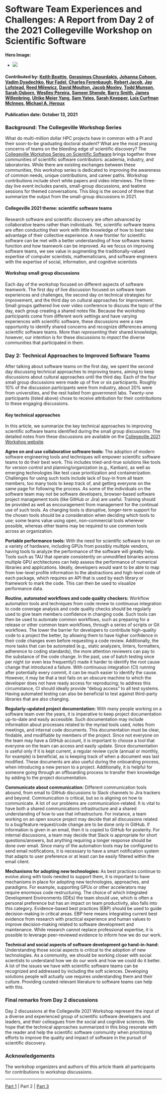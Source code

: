 # Software Team Experiences and Challenges: A Report from Day 2 of the 2021 Collegeville Workshop on Scientific Software


**Hero Image:**

 - <img src='https://github.com/betterscientificsoftware/bssw.io/raw/main/images/Blog_2109_Collegeville1.png' />
 <!-- same hero image? -->

#### Contributed by: [Keith Beattie](https://github.com/ksbeattie), [Gerasimos Chourdakis](https://github.com/MakisH), [Johanna Cohoon](https://github.com/jlcohoon), [Vadim Dyadechko](https://github.com/vdyadechko), [Nur Fadel](https://github.com/nuraiman), [Charles Ferenbaugh](https://github.com/cferenba), [Robert Jacob](https://github.com/rljacob), [Jay Lofstead](https://github.com/gflofst), [Reed Milewicz](https://github.com/rmmilewi), [David Moulton](https://github.com/jd-moulton), [Jacob Moxley](https://github.com/jmox0351), [Todd Munson](https://github.com/tmunson), [Sarah Osborn](https://github.com/osborn9), [Weslley Pereira](https://github.com/weslleyspereira), [Sameer Shende](https://github.com/sameershende), [Barry Smith](https://github.com/BarrySmith), [James Willenbring](https://github.com/jwillenbring), [Ulrike Meier Yang](https://github.com/ulrikeyang), [Sam Yates](https://github.com/halfflat), [Sarah Knepper](https://github.com/sknepper), [Lois Curfman McInnes](https://github.com/curfman), [Michael A. Heroux](https://github.com/maherou)

#### Publication date: October 13, 2021

### Background: The Collegeville Workshop Series
What do multi-million dollar HPC projects have in common with a PI and their soon-to-be graduating doctoral student? What are the most pressing concerns of teams on the bleeding edge of scientific discovery? The [Collegeville Workshop Series on Scientific Software](https://collegeville.github.io/CW21) brings together three communities of scientific software contributors: academia, industry, and laboratories.  While there are existing exchanges between these communities, this workshop series is dedicated to improving the awareness of common needs, unique contributions, and career paths. Workshop contributions include short white papers and video interviews. The three-day live event includes panels, small-group discussions, and teatime sessions for themed conversations. This blog is the second of three that summarize the output from the small-group discussions in 2021.

#### Collegeville 2021 theme: scientific software teams
Research software and scientific discovery are often advanced by collaborative teams rather than individuals. Yet, scientific software teams are often conducting their work with little knowledge of how to best take advantage of their collective experience. A new frontier for scientific software can be met with a better understanding of how software teams function and how teamwork can be improved. As we focus on improving software teams, we see value in augmenting the traditionally-valued expertise of computer scientists, mathematicians, and software engineers with the expertise of social, information, and cognitive scientists

#### Workshop small group discussions
Each day of the workshop focused on different aspects of software teamwork. The first day of live discussion focused on software team experiences and challenges, the second day on technical strategies for improvement, and the third day on cultural approaches for improvement. Small groups gathered live over video conference to discuss the topic of the day, each group creating a shared notes file. Because the workshop participants come from different work settings and have varying experiences with scientific software, these discussions were a rare opportunity to identify shared concerns and recognize differences among scientific software teams. More than *representing* their shared knowledge, however, our intention is for these discussions to *impact* the diverse communities that participated in them.

### Day 2: Technical Approaches to Improved Software Teams
After talking about software teams on the first day, we spent the second day discussing technical approaches to improving teams, aiming to keep discussions about cultural approaches until the third day. Each of the four small group discussions were made up of five or six participants. Roughly 10% of the discussion participants were from industry, about 20% were from universities, and the rest hailed from government labs. Twenty-one participants (listed above) chose to receive attribution for their contributions to these engaging discussions.

#### Key technical approaches
In this article, we summarize the key technical approaches to improving scientific software teams identified during the small group discussions. The detailed notes from these discussions are available on the [Collegeville 2021 Workshop website](https://collegeville.github.io/CW21/).

**Agree on and use collaborative software tools:** The adoption of modern software engineering tools and techniques will empower scientific software teams to do their best work. This includes tried-and-true solutions like tools for version control and planning/organization (e.g., Kanban), as well as emerging technologies like test case prioritization and containerization. Challenges for using such tools include lack of buy-in from all team members, too many tools to keep track of, and getting everyone on the same page for following the process. As some of the individuals on the software team may not be software developers, browser-based software project management tools (like GitHub or Jira) are useful. Training should be provided as well as encouragement from management for the continual use of such tools. As changing tools is disruptive, longer-term support for the chosen tools should be a consideration when deciding which tools to use; some teams value using open, non-commercial tools wherever possible, whereas other teams may be required to use common tools across an organization.

**Portable performance tools:** With the need for scientific software to run on a variety of hardware, including GPUs from possibly multiple vendors, having tools to analyze the performance of the software will greatly help. Tools such as TAU that operate consistently on unmodified binaries across multiple GPU architectures can help assess the performance of numerical libraries and applications. Ideally, developers would want to be able to map from low-level profile information to the abstractions and high-level code of each package, which requires an API that is used by each library or framework to mark the code. This can then be used to visualize performance data.

**Routine, automated workflows and code quality checkers:** Workflow automation tools and techniques from code review to continuous integration to code coverage analysis and code quality checks should be regularly used to give team members confidence in changing code. Such tools can then be used to automate common workflows, such as preparing for a release or other common team workflows, through a series of scripts or Git workflows. The lower the barrier for developers to contribute high-quality code to a project the better, by allowing them to have higher confidence in their code changes even before requesting a code review. Additionally, the more tasks that can be automated (e.g., static analyzers, linters, formatters, adherence to coding standards), the more attention reviewers can pay to the substance of the code change. In the past, use of batch testing once per night (or even less frequently!) made it harder to identify the root cause change that introduced a failure. With continuous integration (CI) running after potentially every commit, it can be much easier to identify the cause. However, it may be that a test fails on an obscure machine to which the developer does not have ready access for reproducing; to address this circumstance, CI should ideally provide “debug access” to all test systems. Having automated testing can also be beneficial to test against third-party libraries that are also changing.

**Regularly-updated project documentation:** With many people working on a software team over the years, it is imperative to keep project documentation up-to-date and easily accessible. Such documentation may include information about processes related to the myriad tools used, notes from meetings, and internal code documents. This documentation must be clear, findable, and modifiable by members of the project. Since not everyone on the team may have a GitHub account, it is important to choose a tool that everyone on the team can access and easily update. Since documentation is useful only if it is kept current, a regular review cycle (annual or monthly, for example) is beneficial, as is keeping track of when a document was last modified. These documents are also useful during the onboarding process, when introducing a new person to a project. Additionally, it is helpful for someone going through an offboarding process to transfer their knowledge by adding to the project documentation.

**Communicate about communication:** Different communication tools abound, from email to GitHub discussions to Slack channels to Jira trackers and beyond. Communication is critical, but so is aligning on how to communicate. A lot of our problems are communication-related. It is vital to have both a shared communications infrastructure and a shared understanding of how to use that infrastructure. For instance, a team working on an open source project may decide that all discussions related to a bug/feature request/code change are to be done only in GitHub. If information is given in an email, then it is copied to GitHub for posterity. For internal discussions, a team may decide that Slack is appropriate for short questions/answers, but anything requiring a longer response should be done over email. Since many of the automation tools may be configured to send email notifications, it is necessary to have a smart notification system that adapts to user preference or at least can be easily filtered within the email client.

**Mechanisms for adopting new technologies:** As best practices continue to evolve along with tools needed to support them, it is important to have mechanisms in place for adopting new technologies, approaches, and paradigms. For example, supporting GPUs or other accelerators may require enormous code restructuring. The choice of which Integrated Development Environments (IDEs) the team should use, which is often a personal preference but has an impact on team productivity, also falls into this category. Evidence-based best practices (EBP) should be used to guide decision-making in critical areas. EBP here means integrating current best evidence from research with practical experience and human values to improve decision-making related to software development and maintenance. While research cannot replace professional expertise, it is possible to leverage peer-reviewed evidence to inform how we do our work.

**Technical and social aspects of software development go hand-in-hand:** Understanding those social aspects is critical to the adoption of new technologies. As a community, we should be working closer with social scientists to understand how we do our work and how we could do it better. A lot of the issues we have with scientific software teams can be recognized and addressed by including the soft sciences. Developing solutions people will actually use requires understanding them and their culture. Providing curated relevant literature to software teams can help with this.

### Final remarks from Day 2 discussions
Day 2 discussions at the Collegeville 2021 Workshop represent the input of a diverse and experienced group of scientific software developers and leaders, and their colleagues from the social and cognitive sciences. We hope that the technical approaches summarized in this blog resonate with the reader and help the scientific software community when prioritizing efforts to improve the quality and impact of software in the pursuit of scientific discovery.

### Acknowledgements
The workshop organizers and authors of this article thank all participants for contributions to workshop discussions.

---

[Part 1](https://bssw.io/blog_posts/software-team-experiences-and-challenges-a-report-from-day-1-of-the-2021-collegeville-workshop-on-scientific-software) | Part 2 | [Part 3](https://bssw.io/blog_posts/cultural-approaches-to-improved-software-teams-a-report-from-day-3-of-the-2021-collegeville-workshop-on-scientific-software)

<br>

<!---
Publish: yes
Pinned: no
Topics: software process improvement, software engineering, projects and organizations, strategies for more effective teams, conferences and workshops
RSS update: 2021-10-13
--->
